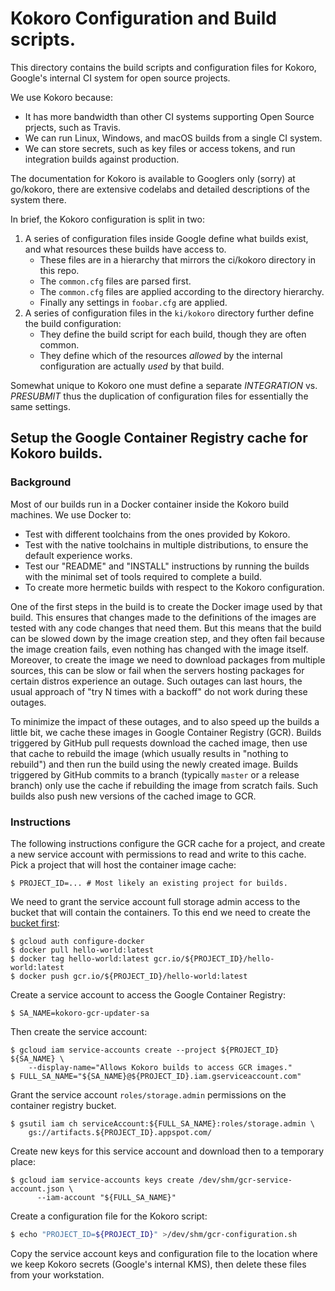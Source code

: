 # Kokoro Configuration and Build scripts.

This directory contains the build scripts and configuration files
for Kokoro, Google's internal CI system for open source projects.

We use Kokoro because:

- It has more bandwidth than other CI systems supporting Open Source prjects,
  such as Travis.
- We can run Linux, Windows, and macOS builds from a single CI system.
- We can store secrets, such as key files or access tokens, and run integration
  builds against production.

The documentation for Kokoro is available to Googlers only (sorry) at go/kokoro,
there are extensive codelabs and detailed descriptions of the system there.

In brief, the Kokoro configuration is split in two:

1. A series of configuration files inside Google define what builds exist, and
   what resources these builds have access to.
   * These files are in a hierarchy that mirrors the ci/kokoro directory in this
     repo.
   * The `common.cfg` files are parsed first.
   * The `common.cfg` files are applied according to the directory hierarchy.
   * Finally any settings in `foobar.cfg` are applied.
1. A series of configuration files in the `ki/kokoro` directory further define
   the build configuration:
   * They define the build script for each build, though they are often common.
   * They define which of the resources *allowed* by the internal configuration
     are actually *used* by that build.

Somewhat unique to Kokoro one must define a separate *INTEGRATION* vs.
*PRESUBMIT* thus the duplication of configuration files for essentially the
same settings.

## Setup the Google Container Registry cache for Kokoro builds.

### Background

Most of our builds run in a Docker container inside the Kokoro build machines.
We use Docker to:

- Test with different toolchains from the ones provided by Kokoro.
- Test with the native toolchains in multiple distributions, to ensure the
  default experience works.
- Test our "README" and "INSTALL" instructions by running the builds with the
  minimal set of tools required to complete a build.
- To create more hermetic builds with respect to the Kokoro configuration.

One of the first steps in the build is to create the Docker image used by that
build. This ensures that changes made to the definitions of the images are
tested with any code changes that need them. But this means that the build can
be slowed down by the image creation step, and they often fail because the
image creation fails, even nothing has changed with the image itself. Moreover,
to create the image we need to download packages from multiple sources, this
can be slow or fail when the servers hosting packages for certain distros
experience an outage. Such outages can last hours, the usual approach of
"try N times with a backoff" do not work during these outages.

To minimize the impact of these outages, and to also speed up the builds a
little bit, we cache these images in Google Container Registry (GCR). Builds
triggered by GitHub pull requests download the cached image, then use that cache
to rebuild the image (which usually results in "nothing to rebuild") and then
run the build using the newly created image. Builds triggered by GitHub commits
to a branch (typically `master` or a release branch) only use the cache if
rebuilding the image from scratch fails. Such builds also push new versions of
the cached image to GCR.

### Instructions

The following instructions configure the GCR cache for a project, and create a
new service account with permissions to read and write to this cache. Pick a
project that will host the container image cache:

```console
$ PROJECT_ID=... # Most likely an existing project for builds.
```

We need to grant the service account full storage admin access to the bucket
that will contain the containers. To this end we need to create the
[bucket first](https://cloud.google.com/container-registry/docs/access-control):

```console
$ gcloud auth configure-docker
$ docker pull hello-world:latest
$ docker tag hello-world:latest gcr.io/${PROJECT_ID}/hello-world:latest
$ docker push gcr.io/${PROJECT_ID}/hello-world:latest
```

Create a service account to access the Google Container Registry:

```console
$ SA_NAME=kokoro-gcr-updater-sa
```

Then create the service account:

```console
$ gcloud iam service-accounts create --project ${PROJECT_ID} ${SA_NAME} \
    --display-name="Allows Kokoro builds to access GCR images."
$ FULL_SA_NAME="${SA_NAME}@${PROJECT_ID}.iam.gserviceaccount.com"
```

Grant the service account `roles/storage.admin` permissions on the container
registry bucket.

```console
$ gsutil iam ch serviceAccount:${FULL_SA_NAME}:roles/storage.admin \
    gs://artifacts.${PROJECT_ID}.appspot.com/
```

Create new keys for this service account and download then to a temporary place:

```console
$ gcloud iam service-accounts keys create /dev/shm/gcr-service-account.json \
      --iam-account "${FULL_SA_NAME}"
```

Create a configuration file for the Kokoro script:

```bash
$ echo "PROJECT_ID=${PROJECT_ID}" >/dev/shm/gcr-configuration.sh
```

Copy the service account keys and configuration file to the location where we
keep Kokoro secrets (Google's internal KMS), then delete these files from your
workstation.
